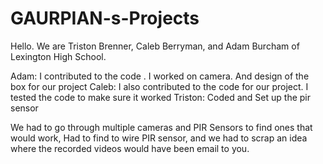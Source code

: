 # GAURPIAN-s-Projects
Hello. We are Triston Brenner, Caleb Berryman, and Adam Burcham of Lexington High School.


Adam: I contributed to the code . I worked on camera. And design of the box for our project 
Caleb: I also contributed to the code for our project. I tested the code to make sure it worked
Triston: Coded and Set up the pir sensor


We had to go through multiple cameras and PIR Sensors to find ones that would work, Had to find to wire PIR sensor, and we had to scrap an idea where the recorded videos would have been email to you.
